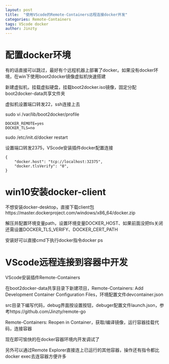 ```yaml
---
layout: post
title:  "使用VScode的Remote-Containers远程连接docker开发"
categories: Remote-Containers
tags: VScode docker
author: Jinzty
---
```

<h1>配置docker环境</h1>

有的话直接可以跳过，最好有个远程机器上部署了docker。如果没有docker环境，在win下使用boot2docker镜像虚拟机快速搭建

新建虚拟机，挂载虚拟硬盘，挂载boot2docker.iso镜像，固定分配boot2docker-data共享文件夹

虚拟机设置端口转发22，ssh连接上去

sudo vi /var/lib/boot2docker/profile
```
DOCKER_REMOTE=yes
DOCKER_TLS=no
```
sudo /etc/init.d/docker restart

设置端口转发2375，VScode安装插件docker配置连接
```
{
    "docker.host": "tcp://localhost:32375",
    "docker.tlsVerify": "0",
}
```
<h1>win10安装docker-client</h1>

不想安装docker-desktop，直接下载client包https://master.dockerproject.com/windows/x86_64/docker.zip

解压并配置环境变量path，设置环境变量DOCKER_HOST、如果前面没把tls关闭还需设置DOCKER_TLS_VERIFY、DOCKER_CERT_PATH

安装好可以直接cmd下执行docker指令docker ps

<h1>VScode远程连接到容器中开发</h1>

VScode安装插件Remote-Containers

在boot2docker-data共享目录下新建项目，Remote-Containers: Add Development Container Configuration Files，环境配置文件devcontainer.json

src目录下编写代码，debug界面按设置按钮，debuger配置文件launch.json，参考https://github.com/Jinzty/remote-go

Remote-Containers: Reopen in Container，获取/编译镜像，运行容器挂载代码，连接容器

现在即可愉快的在docker容器环境内开发调试了

另外可以通过Remote Explorer直接连上已运行的其他容器，操作还有指令都比docker exec去连容器方便许多
